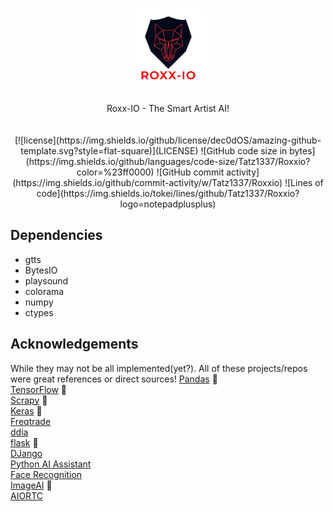 <h1 align="center">
  <a href="#">
    <img src="logo2.png" alt="Logo" width="125" height="125">
  </a>
</h1>

<div align="center">
  Roxx-IO - The Smart Artist AI!
  <br/>
  <br/>
</div>

<div align="center">
<br/>
[![license](https://img.shields.io/github/license/dec0dOS/amazing-github-template.svg?style=flat-square)](LICENSE) ![GitHub code size in bytes](https://img.shields.io/github/languages/code-size/Tatz1337/Roxxio?color=%23ff0000) ![GitHub commit activity](https://img.shields.io/github/commit-activity/w/Tatz1337/Roxxio) ![Lines of code](https://img.shields.io/tokei/lines/github/Tatz1337/Roxxio?logo=notepadplusplus) 
</div>


## Dependencies 
- gtts 
- BytesIO
- playsound
- colorama
- numpy
- ctypes


## Acknowledgements 

While they may not be all implemented(yet?). All of these projects/repos were great references or direct sources!
[Pandas](https://github.com/pandas-dev/pandas) :sparkling_heart:<br>
[TensorFlow](https://github.com/tensorflow/tensorflow) :sparkling_heart:<br>
[Scrapy](https://github.com/scrapy/scrapy) :sparkling_heart:<br>
[Keras](https://github.com/keras-team/keras) :sparkling_heart:<br>
[Freqtrade](https://github.com/freqtrade/freqtrade) <br>
[ddia](https://github.com/Vonng/ddia) <br>
[flask](https://github.com/pallets/flask) :sparkling_heart:<br>
[DJango](https://github.com/vitalik/django-ninja) <br>
[Python AI Assistant](https://github.com/ggeop/Python-ai-assistant) <br>
[Face Recognition](https://github.com/ageitgey/face_recognition) <br>
[ImageAI](https://github.com/OlafenwaMoses/ImageAI) :sparkling_heart:<br>
[AIORTC](https://github.com/aiortc/aiortc) <br>

